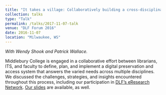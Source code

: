 ```yaml
---
title: "It takes a village: Collaboratively building a cross-disciplinary digital repository"
collection: talks
type: "Talk"
permalink: /talks/2017-11-07-talk
venue: "DLF Forum 2016"
date: 2016-11-07
location: "Milwaukee, WS"
---
```

*With Wendy Shook and Patrick Wallace.*

Middlebury College is engaged in a collaborative effort between librarians, ITS, and faculty to define, plan, and implement a digital preservation and access system that answers the varied needs across multiple disciplines. We discussed the challenges, strategies, and insights encountered throughout this process, including our participation in [DLF’s eResearch Network](https://www.diglib.org/opportunities/e-research-network/). [Our slides](https://osf.io/sb6pk/) are available, as well.
